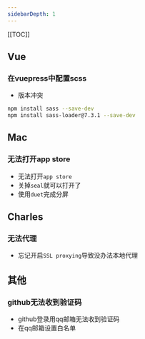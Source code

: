```yaml
---
sidebarDepth: 1
---
```

[[TOC]]
## Vue
### 在vuepress中配置scss
- 版本冲突
```bash
npm install sass --save-dev
npm install sass-loader@7.3.1 --save-dev
```
## Mac
### 无法打开app store
- 无法打开`app store`
- 关掉`seal`就可以打开了
- 使用`duet`完成分屏
## Charles
### 无法代理
- 忘记开启`SSL proxying`导致没办法本地代理
## 其他
### github无法收到验证码
- github登录用qq邮箱无法收到验证码
- 在qq邮箱设置白名单